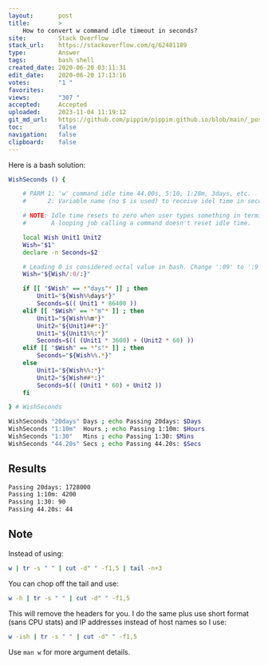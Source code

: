 ```yaml
---
layout:       post
title:        >
    How to convert w command idle timeout in seconds?
site:         Stack Overflow
stack_url:    https://stackoverflow.com/q/62481189
type:         Answer
tags:         bash shell
created_date: 2020-06-20 03:11:31
edit_date:    2020-06-20 17:13:16
votes:        "1 "
favorites:    
views:        "307 "
accepted:     Accepted
uploaded:     2023-11-04 11:19:12
git_md_url:   https://github.com/pippim/pippim.github.io/blob/main/_posts/2020/2020-06-20-How-to-convert-w-command-idle-timeout-in-seconds_.md
toc:          false
navigation:   false
clipboard:    false
---
```


Here is a bash solution:



``` bash
WishSeconds () {

    # PARM 1: 'w' command idle time 44.00s, 5:10, 1:28m, 3days, etc.
    #      2: Variable name (no $ is used) to receive idel time in seconds

    # NOTE: Idle time resets to zero when user types something in terminal.
    #       A looping job calling a command doesn't reset idle time.

    local Wish Unit1 Unit2
    Wish="$1"
    declare -n Seconds=$2

    # Leading 0 is considered octal value in bash. Change ':09' to ':9'
    Wish="${Wish/:0/:}"

    if [[ "$Wish" == *"days"* ]] ; then
        Unit1="${Wish%%days*}"
        Seconds=$(( Unit1 * 86400 ))
    elif [[ "$Wish" == *"m"* ]] ; then
        Unit1="${Wish%%m*}"
        Unit2="${Unit1##*:}"
        Unit1="${Unit1%%:*}"
        Seconds=$(( (Unit1 * 3600) + (Unit2 * 60) ))
    elif [[ "$Wish" == *"s"* ]] ; then
        Seconds="${Wish%%.*}"
    else
        Unit1="${Wish%%:*}"
        Unit2="${Wish##*:}"
        Seconds=$(( (Unit1 * 60) + Unit2 ))
    fi

} # WishSeconds

WishSeconds "20days" Days ; echo Passing 20days: $Days
WishSeconds "1:10m"  Hours ; echo Passing 1:10m: $Hours
WishSeconds "1:30"   Mins ; echo Passing 1:30: $Mins
WishSeconds "44.20s" Secs ; echo Passing 44.20s: $Secs
```

## Results

``` bash
Passing 20days: 1728000
Passing 1:10m: 4200
Passing 1:30: 90
Passing 44.20s: 44
```

## Note

Instead of using:

``` bash
w | tr -s " " | cut -d" " -f1,5 | tail -n+3
```

You can chop off the tail and use:

``` bash
w -h | tr -s " " | cut -d" " -f1,5
```

This will remove the headers for you. I do the same plus use short format (sans CPU stats) and IP addresses instead of host names so I use:

``` bash
w -ish | tr -s " " | cut -d" " -f1,5
```

Use `man w` for more argument details.
